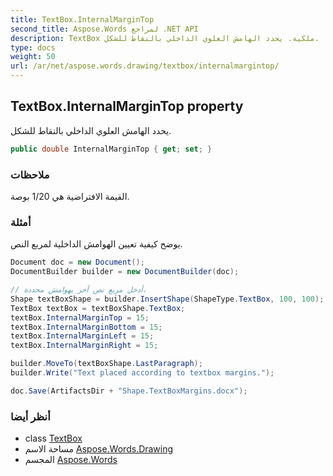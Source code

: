 ```yaml
---
title: TextBox.InternalMarginTop
second_title: Aspose.Words لمراجع .NET API
description: TextBox ملكية. يحدد الهامش العلوي الداخلي بالنقاط للشكل.
type: docs
weight: 50
url: /ar/net/aspose.words.drawing/textbox/internalmargintop/
---
```

## TextBox.InternalMarginTop property

يحدد الهامش العلوي الداخلي بالنقاط للشكل.

```csharp
public double InternalMarginTop { get; set; }
```

### ملاحظات

القيمة الافتراضية هي 1/20 بوصة.

### أمثلة

يوضح كيفية تعيين الهوامش الداخلية لمربع النص.

```csharp
Document doc = new Document();
DocumentBuilder builder = new DocumentBuilder(doc);

// أدخل مربع نص آخر بهوامش محددة.
Shape textBoxShape = builder.InsertShape(ShapeType.TextBox, 100, 100);
TextBox textBox = textBoxShape.TextBox;
textBox.InternalMarginTop = 15;
textBox.InternalMarginBottom = 15;
textBox.InternalMarginLeft = 15;
textBox.InternalMarginRight = 15;

builder.MoveTo(textBoxShape.LastParagraph);
builder.Write("Text placed according to textbox margins.");

doc.Save(ArtifactsDir + "Shape.TextBoxMargins.docx");
```

### أنظر أيضا

* class [TextBox](../)
* مساحة الاسم [Aspose.Words.Drawing](../../textbox/)
* المجسم [Aspose.Words](../../../)


